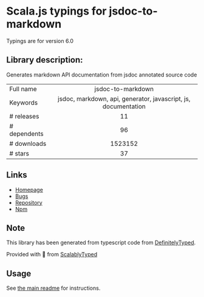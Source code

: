 
# Scala.js typings for jsdoc-to-markdown

Typings are for version 6.0

## Library description:
Generates markdown API documentation from jsdoc annotated source code

|                    |                 |
| ------------------ | :-------------: |
| Full name          | jsdoc-to-markdown |
| Keywords           | jsdoc, markdown, api, generator, javascript, js, documentation |
| # releases         | 11 |
| # dependents       | 96 |
| # downloads        | 1523152 |
| # stars            | 37 |

## Links
- [Homepage](https://github.com/jsdoc2md/jsdoc-to-markdown#readme)
- [Bugs](https://github.com/jsdoc2md/jsdoc-to-markdown/issues)
- [Repository](https://github.com/jsdoc2md/jsdoc-to-markdown)
- [Npm](https://www.npmjs.com/package/jsdoc-to-markdown)
    


## Note
This library has been generated from typescript code from [DefinitelyTyped](https://definitelytyped.org).

Provided with :purple_heart: from [ScalablyTyped](https://github.com/oyvindberg/ScalablyTyped)

## Usage
See [the main readme](../../readme.md) for instructions.


